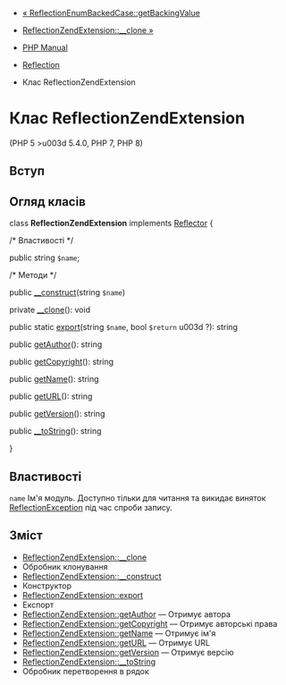 - [«
ReflectionEnumBackedCase::getBackingValue](reflectionenumbackedcase.getbackingvalue.md)
- [ReflectionZendExtension::\_\_clone
»](reflectionzendextension.clone.md)

- [PHP Manual](index.md)
- [Reflection](book.reflection.md)
- Клас ReflectionZendExtension

# Клас ReflectionZendExtension

(PHP 5 \>u003d 5.4.0, PHP 7, PHP 8)

## Вступ

## Огляд класів

class **ReflectionZendExtension** implements
[Reflector](class.reflector.md) {

/\* Властивості \*/

public string `$name`;

/\* Методи \*/

public [\_\_construct](reflectionzendextension.construct.md)(string
`$name`)

private [\_\_clone](reflectionzendextension.clone.md)(): void

public static [export](reflectionzendextension.export.md)(string
`$name`, bool `$return` u003d ?): string

public [getAuthor](reflectionzendextension.getauthor.md)(): string

public [getCopyright](reflectionzendextension.getcopyright.md)():
string

public [getName](reflectionzendextension.getname.md)(): string

public [getURL](reflectionzendextension.geturl.md)(): string

public [getVersion](reflectionzendextension.getversion.md)(): string

public [\_\_toString](reflectionzendextension.tostring.md)(): string

}

## Властивості

`name`
Ім'я модуль. Доступно тільки для читання та викидає виняток
[ReflectionException](class.reflectionexception.md) під час спроби
запису.

## Зміст

- [ReflectionZendExtension::\_\_clone](reflectionzendextension.clone.md)
- Обробник клонування
- [ReflectionZendExtension::\_\_construct](reflectionzendextension.construct.md)
- Конструктор
- [ReflectionZendExtension::export](reflectionzendextension.export.md)
- Експорт
- [ReflectionZendExtension::getAuthor](reflectionzendextension.getauthor.md)
— Отримує автора
- [ReflectionZendExtension::getCopyright](reflectionzendextension.getcopyright.md)
— Отримує авторські права
- [ReflectionZendExtension::getName](reflectionzendextension.getname.md)
— Отримує ім'я
- [ReflectionZendExtension::getURL](reflectionzendextension.geturl.md)
— Отримує URL
- [ReflectionZendExtension::getVersion](reflectionzendextension.getversion.md)
— Отримує версію
- [ReflectionZendExtension::\_\_toString](reflectionzendextension.tostring.md)
- Обробник перетворення в рядок
